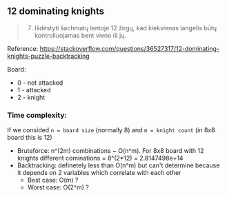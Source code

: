 ## 12 dominating knights

> 7) Išdėstyti šachmatų lentoje 12 žirgų, kad kiekvienas langelis būtų kontroliuojamas bent vieno iš jų.

Reference: https://stackoverflow.com/questions/36527317/12-dominating-knights-puzzle-backtracking

Board:
- 0 - not attacked
- 1 - attacked
- 2 - knight

### Time complexity:

If we consided `n = board size` (normally 8) and `m = knight count` (in 8x8 board this is 12)

- Bruteforce: n^(2m) combinations ~ O(n^m). For 8x8 board with 12 knights different cominations = 8^(2*12) = 2.8147498e+14
- Backtracking: definetely less than O(n^m) but can't determine because it depends on 2 variables which correlate with each other
  - Best case: O(m) ?
  - Worst case: O(2^m) ?